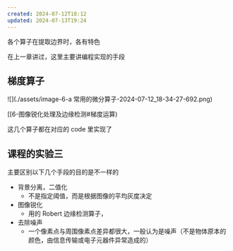 ```yaml
---
created: 2024-07-12T18:12
updated: 2024-07-13T19:24
---
```


各个算子在提取边界时，各有特色

在上一章讲过，这里主要讲编程实现的手段

## 梯度算子

![](./assets/image-6-a 常用的微分算子-2024-07-12_18-34-27-692.png)

[[6-图像锐化处理及边缘检测#梯度运算)

这几个算子都在对应的 code 里实现了

## 课程的实验三

主要区别以下几个手段的目的是不一样的

- 背景分离，二值化
  - 不是指定阈值，而是根据图像的平均灰度决定
- 图像锐化
  - 用的 Robert 边缘检测算子，
- 去除噪声
  - 一个像素点与周围像素点差异都很大，一般认为是噪声（不是物体原本的颜色，由信息传输或电子元器件异常造成的）
